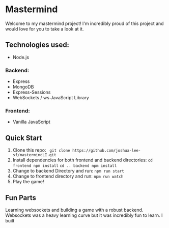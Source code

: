 # Mastermind 

Welcome to my mastermind project! I'm incredibly proud of this project and would love for you to take a look at it.

## Technologies used:
* Node.js

### Backend: 
* Express
* MongoDB
* Express-Sessions
* WebSockets / ws JavaScript Library

### Frontend:
* Vanilla JavaScript

## Quick Start
1. Clone this repo: ``` git clone https://github.com/joshua-lee-sf/mastermindLI.git```
2. Install dependencies for both frontend and backend directories: 
```cd frontend npm install```
```cd .. backend npm install```
3. Change to backend Directory and run: ```npm run start```
4. Change to frontend directory and run: ```npm run watch```
5. Play the game!

## Fun Parts
Learning websockets and building a game with a robust backend. Websockets was a heavy learning curve but it was incredibly fun to learn. I built 
